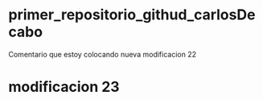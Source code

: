 # primer_repositorio_githud_carlosDecabo
Comentario que estoy colocando 
nueva modificacion 22
# modificacion 23
